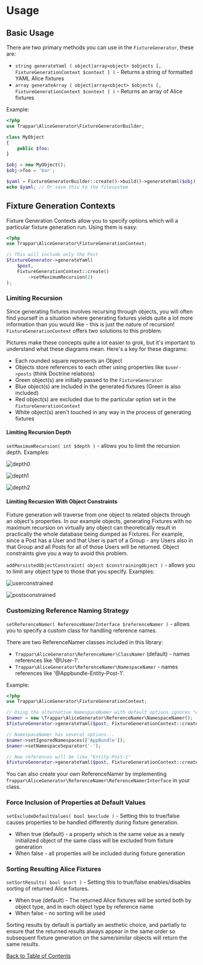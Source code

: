 # Usage

## Basic Usage

There are two primary methods you can use in the `FixtureGenerator`, these are:

   * `string generateYaml ( object|array<object> $objects [, FixtureGenerationContext $context ] )` - Returns a string of formatted YAML Alice fixtures
   * `array generateArray ( object|array<object> $objects [, FixtureGenerationContext $context ] )` - Returns an array of Alice fixtures

Example:

```php
<?php
use Trappar\AliceGenerator\FixtureGeneratorBuilder;

class MyObject
{
    public $foo;
}

$obj = new MyObject();
$obj->foo = 'bar';

$yaml = FixtureGeneratorBuilder::create()->build()->generateYaml($obj);
echo $yaml; // Or save this to the filesystem
```

## Fixture Generation Contexts

Fixture Generation Contexts allow you to specify options which will a particular fixture generation run. Using them is easy:

```php
<?php
use Trappar\AliceGenerator\FixtureGenerationContext;

// This will include only the Post
$fixtureGenerator->generateYaml(
    $post,
    FixtureGenerationContext::create()
        ->setMaximumRecursion(2)
);
```

### Limiting Recursion

Since generating fixtures involves recursing through objects, you will often find yourself in a situation where generating fixtures yields quite a lot more information than you would like - this is just the nature of recursion! `FixtureGenerationContext` offers two solutions to this problem.

Pictures make these concepts quite a lot easier to grok, but it's important to understand what these diagrams mean. Here's a key for these diagrams:

   * Each rounded square represents an Object
   * Objects store references to each other using properties like `$user->posts` (think Doctrine relations)
   * Green object(s) are initially passed to the `FixtureGenerator`
   * Blue object(s) are included in the generated fixtures (Green is also included)
   * Red object(s) are excluded due to the particular option set in the `FixtureGenerationContext`
   * White object(s) aren't touched in any way in the process of generating fixtures

#### Limiting Recursion Depth

`setMaximumRecursion( int $depth )` - allows you to limit the recursion depth. Examples:

![depth0](https://cloud.githubusercontent.com/assets/525726/17834184/478734ce-66e9-11e6-93f9-2726e5ffdc22.png)

![depth1](https://cloud.githubusercontent.com/assets/525726/17834183/4785e9fc-66e9-11e6-8bb0-50c1a9b97c00.png)

![depth2](https://cloud.githubusercontent.com/assets/525726/17834171/f7222b42-66e8-11e6-9f9a-4632abf4e1bd.png)

#### Limiting Recursion With Object Constraints

Fixture generation will traverse from one object to related objects through an object's properties. In our example objects, generating Fixtures with no maximum recursion on virtually any object can theoretically result in practically the whole database being dumped as Fixtures. For example, since a Post has a User and that User is part of a Group - any Users also in that Group and all Posts for all of those Users will be returned. Object constraints give you a way to avoid this problem.

`addPersistedObjectConstraint( object $constrainingObject )` - allows you to limit any object type to those that you specify. Examples:

![userconstrained](https://cloud.githubusercontent.com/assets/525726/17834169/f720e5e8-66e8-11e6-90ff-1107e412da71.png)

![postsconstrained](https://cloud.githubusercontent.com/assets/525726/17834170/f7218eee-66e8-11e6-8234-b495fd00299b.png)

### Customizing Reference Naming Strategy

`setReferenceNamer( ReferenceNamerInterface $referenceNamer )` - allows you to specify a custom class for handling reference names.

There are two ReferenceNamer classes included in this library:

* `Trappar\AliceGenerator\ReferenceNamer\ClassNamer` (default) - names references like '@User-1'.
* `Trappar\AliceGenerator\ReferenceNamer\NamespaceNamer` - names references like '@Appbundle-Entity-Post-1'.

Example:

```php
<?php
use Trappar\AliceGenerator\FixtureGenerationContext;

// Using the alternative NamespaceNamer with default options ignores "AppBundle" and "Entity", so references will still be like "Post-1"
$namer = new \Trappar\AliceGenerator\ReferenceNamer\NamespaceNamer();
$fixtureGenerator->generateYaml($post, FixtureGenerationContext::create()->setReferenceNamer($namer));

// NamespaceNamer has several options...
$namer->setIgnoredNamespaces(['AppBundle']);
$namer->setNamespaceSeparator('-');

// Now references will be like "Entity-Post-1"
$fixtureGenerator->generateYaml($post, FixtureGenerationContext::create()->setReferenceNamer($namer));
```

You can also create your own ReferenceNamer by implementing `Trappar\AliceGenerator\ReferenceNamer\ReferenceNamerInterface` in your class.

### Force Inclusion of Properties at Default Values

`setExcludeDefaultValues( bool $exclude )` - Setting this to true/false causes properties to be handled differently during fixture generation.

* When true (default) - a property which is the same value as a newly initialized object of the same class will be excluded from fixture generation
* When false - all properties will be included during fixture generation

### Sorting Resulting Alice Fixtures

`setSortResults( bool $sort )` - Setting this to true/false enables/disables sorting of returned Alice fixtures.

* When true (default) - The returned Alice fixtures will be sorted both by object type, and in each object type by reference name
* When false - no sorting will be used

Sorting results by default is partially an aesthetic choice, and partially to ensure that the returned results always appear in the same order so subsequent fixture generation on the same/similar objects will return the same results.

[Back to Table of Contents](/README.md#table-of-contents)